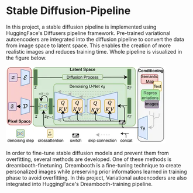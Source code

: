 # Stable Diffusion-Pipeline

In this project, a stable diffusion pipeline is implemented using HuggingFace's Diffusers pipeline framework. Pre-trained variational autoencoders are integrated into the diffusion pipeline to convert the data from image space to latent space. This enables the creation of more realistic images and reduces training time. Whole pipeline is visualized in the figure below.




  ![](images/Stable_Diffusion_architecture.png?raw=true "Stable diffusion Architecture")


In order to fine-tune stable diffusion models and prevent them from overfitting, several methods are developed. One of these methods is dreambooth-finetuning. Dreambooth is a fine-tuning technique to create personalized images while preserving prior informations learned in training phase to avoid overfitting. In this project, Variational autoencoders are also integrated into HuggingFace's Dreambooth-training pipeline. 


